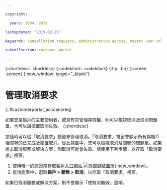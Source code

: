 ```yaml
---

copyright:

  years: 1994, 2019

lastupdated: "2019-02-25"

keywords: cancellation requests, administrative access, master user of an account 

subcollection: customer-portal

---
```


{:shortdesc: .shortdesc}
{:codeblock: .codeblock}
{:tip: .tip}
{:screen: .screen}
{:new_window: target="_blank"}


# 管理取消要求
{: #customerportal_acccancreq}

如果您是帳戶的主要使用者，或具有其管理存取權，則可以檢視取消及取消問題單，也可以讓擱置取消失效。
{:shortdesc}


您隨時可以從「取消要求」視窗來管理取消。「取消要求」視窗會顯示所有與帳戶相關聯的已完成及擱置取消。從此視窗中，您可以檢視取消及關聯的問題單。如果尚未取消服務或解決方案，則取消可能會失效。請使用下列步驟，以存取「取消要求」視窗。

1. 使用唯一的認證來存取[客戶入口網站 ![外部鏈結圖示](../icons/launch-glyph.svg)](https://control.softlayer.com/){:new_window}。
2. 從功能表中，選取**帳戶 > 銷售 > 取消**，以存取「取消要求」視窗。

如果已取消服務或解決方案，則不會顯示「使取消無效」選項。
